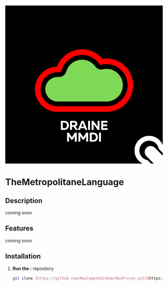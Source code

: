 ![GitHub Logo](/images/logo.png)
# TheMetropolitaneLanguage

## Description

coming soon

## Features

coming soon

## Installation

1. **Run the :** repository
   ```bash
   git clone [https://github.com/MonCompteGitHub/MonProjet.git](https://github.com/flowlord/TheMetropolitaneLanguage.git)



